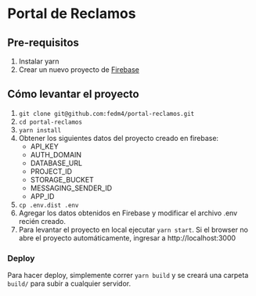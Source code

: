 # Portal de Reclamos
## Pre-requisitos
1. Instalar yarn
2. Crear un nuevo proyecto de [Firebase](https://firebase.google.com/) 
## Cómo levantar el proyecto
1. ```git clone git@github.com:fedm4/portal-reclamos.git```
2. ```cd portal-reclamos```
3. ```yarn install```
4. Obtener los siguientes datos del proyecto creado en firebase:
    - API_KEY
    - AUTH_DOMAIN
    - DATABASE_URL
    - PROJECT_ID
    - STORAGE_BUCKET
    - MESSAGING_SENDER_ID
    - APP_ID
5. ```cp .env.dist .env```
6. Agregar los datos obtenidos en Firebase y modificar el archivo .env recién creado.
7. Para levantar el proyecto en local ejecutar ```yarn start```. Si el browser no abre el proyecto automáticamente, ingresar a http://localhost:3000



### Deploy
Para hacer deploy, simplemente correr ```yarn build``` y se creará una carpeta ```build/``` para subir a cualquier servidor.